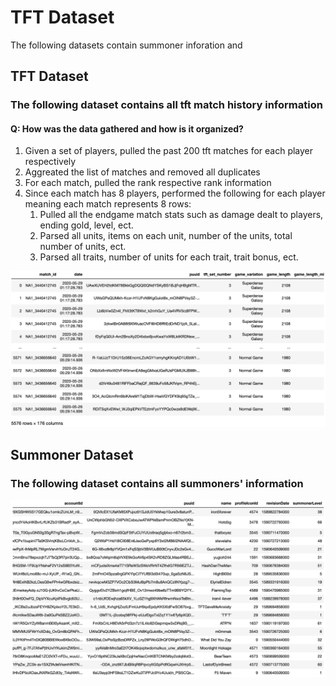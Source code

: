 # TFT Dataset

The following datasets contain summoner inforation and

## TFT Dataset

### The following dataset contains all tft match history information

#### Q: How was the data gathered and how is it organized?
1. Given a set of players, pulled the past 200 tft matches for each player respectively
2. Aggreated the list of matches and removed all duplicates
3. For each match, pulled the rank respective rank information
4. Since each match has 8 players, performed the following for each player meaning each match represents 8 rows:
    1. Pulled all the endgame match stats such as damage dealt to players, ending gold, level, ect.
    2. Parsed all units, items on each unit, number of the units, total number of units, ect.  
    3. Parsed all traits, number of units for each trait, trait bonus, ect.
    
<img src="tft_dataset.png" width=.7>

## Summoner Dataset

### The following dataset contains all summoners' information

<img src="summoners_info.png" width=.7>

